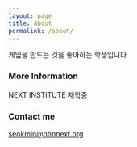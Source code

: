 ```yaml
---
layout: page
title: About
permalink: /about/
---
```

게임을 만드는 것을 좋아하는 학생입니다.

### More Information

NEXT INSTITUTE 재학중

### Contact me

[seokmin@nhnnext.org](mailto:seokmin@nhnnext.org)